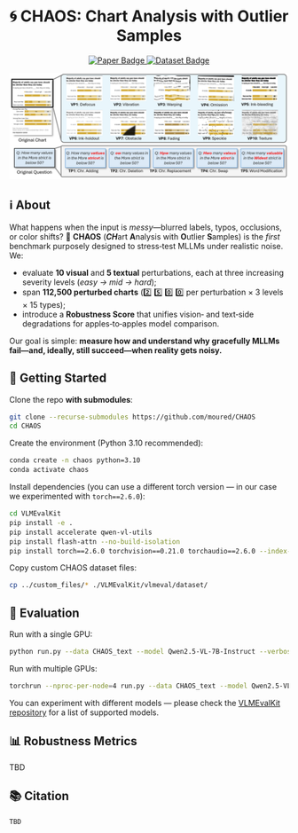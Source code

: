 <h1 align="center">🌀 CHAOS: Chart Analysis with Outlier Samples</h1>

<p align="center">
  <a href="https://arxiv.org/abs/your-paper-link" target="_blank">
    <img src="https://img.shields.io/badge/Paper-📄%20ArXiv-b31b1b?style=for-the-badge" alt="Paper Badge"/>
  </a>
  <a href="https://huggingface.co/datasets/omoured/CHAOS" target="_blank">
    <img src="https://img.shields.io/badge/Dataset-🙂%20HuggingFace-FFD700?style=for-the-badge" alt="Dataset Badge"/>
  </a>
</p>

<p align="center">
  <img src="misc/chaos_samples.jpg" alt="CHAOS Sample Charts" width="800"/>
</p>

## ℹ️ About
What happens when the input is *messy*—blurred labels, typos, occlusions, or color shifts? 🤔 **CHAOS** (***CH***art **A**nalysis with **O**utlier **S**amples) is the *first* benchmark purposely designed to stress‑test MLLMs under realistic noise. We:

* evaluate **10 visual** and **5 textual** perturbations, each at three increasing severity levels (*easy → mid → hard*);
* span **112,500 perturbed charts** (2️⃣ 5️⃣ 0️⃣ 0️⃣ per perturbation × 3 levels × 15 types);
* introduce a **Robustness Score** that unifies vision‑ and text‑side degradations for apples‑to‑apples model comparison.

Our goal is simple: **measure how and understand why gracefully MLLMs fail—and, ideally, still succeed—when reality gets noisy.**

## 🚀 Getting Started

Clone the repo **with submodules**:
```bash
git clone --recurse-submodules https://github.com/moured/CHAOS
cd CHAOS
```

Create the environment (Python 3.10 recommended):
```bash
conda create -n chaos python=3.10
conda activate chaos
```

Install dependencies (you can use a different torch version — in our case we experimented with `torch==2.6.0`):
```bash
cd VLMEvalKit
pip install -e .
pip install accelerate qwen-vl-utils
pip install flash-attn --no-build-isolation
pip install torch==2.6.0 torchvision==0.21.0 torchaudio==2.6.0 --index-url https://download.pytorch.org/whl/cu124
```

Copy custom CHAOS dataset files:
```bash
cp ../custom_files/* ./VLMEvalKit/vlmeval/dataset/
```

## 🧪 Evaluation
Run with a single GPU:
```bash
python run.py --data CHAOS_text --model Qwen2.5-VL-7B-Instruct --verbose

```

Run with multiple GPUs:
```bash
torchrun --nproc-per-node=4 run.py --data CHAOS_text --model Qwen2.5-VL-7B-Instruct --verbose
```

You can experiment with different models — please check the [VLMEvalKit repository](https://github.com/open-compass/VLMEvalKit) for a list of supported models.

## 📊 Robustness Metrics
TBD 

## 📚 Citation
```cite
TBD
```
